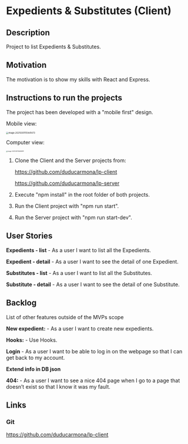 # Expedients & Substitutes (Client)

## Description

Project to list Expedients & Substitutes.

## Motivation

The motivation is to show my skills with React and Express.

## Instructions to run the projects

The project has been developed with a "mobile first" design.

Mobile view:

<img src="/Users/dudu/Library/Application Support/typora-user-images/image-20210301155441473.png" alt="image-20210301155441473" style="zoom:40%;" />



Computer view:

<img src="/Users/dudu/Library/Application Support/typora-user-images/image-20210301155658811.png" alt="image-20210301155658811" style="zoom:25%;" />

1. Clone the Client and the Server projects from:

   https://github.com/duducarmona/lp-client

   https://github.com/duducarmona/lp-server

2. Execute "npm install" in the root folder of both projects.

3. Run the Client project with "npm run start".

4. Run the Server project with "npm run start-dev".

## User Stories

**Expedients - list** - As a user I want to list all the Expedients.

**Expedient - detail** - As a user I want to see the detail of one Expedient.

**Substitutes - list** - As a user I want to list all the Substitutes.

**Substitute - detail** - As a user I want to see the detail of one Substitute.

## Backlog

List of other features outside of the MVPs scope

**New expedient:** - As a user I want to create new expedients.

**Hooks:** - Use Hooks.

**Login** - As a user I want to be able to log in on the webpage so that I can get back to my account.

**Extend info in DB json**

**404:** - As a user I want to see a nice 404 page when I go to a page that doesn’t exist so that I know it was my fault.

## Links

### Git

https://github.com/duducarmona/lp-client

